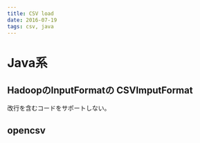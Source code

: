 ```yaml
---
title: CSV load
date: 2016-07-19
tags: csv, java
---
```



# Java系

## HadoopのInputFormatの CSVImputFormat

改行を含むコードをサポートしない。

## opencsv

